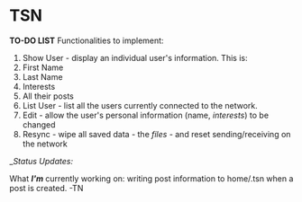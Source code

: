 # TSN
**TO-DO LIST**
Functionalities to implement:
1. Show User - display an individual user's information. This is:
  1. First Name
  2. Last Name
  3. Interests
  4. All their posts
2. List User - list all the users currently connected to the network.
3. Edit - allow the user's personal information (name, *interests*) to be changed
4. Resync - wipe all saved data - the *files* - and reset sending/receiving on the network

__Status Updates:_

What _**I'm**_ currently working on: writing post information to home/.tsn when a post is created. -TN

